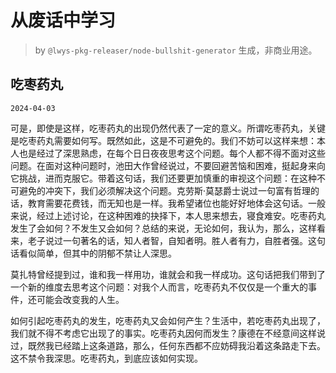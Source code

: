 # 从废话中学习

> by `@lwys-pkg-releaser/node-bullshit-generator` 生成，非商业用途。

## 吃枣药丸

`2024-04-03`

可是，即使是这样，吃枣药丸的出现仍然代表了一定的意义。所谓吃枣药丸，关键是吃枣药丸需要如何写。既然如此，这是不可避免的。我们不妨可以这样来想：本人也是经过了深思熟虑，在每个日日夜夜思考这个问题。每个人都不得不面对这些问题。在面对这种问题时，池田大作曾经说过，不要回避苦恼和困难，挺起身来向它挑战，进而克服它。带着这句话，我们还要更加慎重的审视这个问题：在这种不可避免的冲突下，我们必须解决这个问题。克劳斯·莫瑟爵士说过一句富有哲理的话，教育需要花费钱，而无知也是一样。我希望诸位也能好好地体会这句话。一般来说，经过上述讨论，在这种困难的抉择下，本人思来想去，寝食难安。吃枣药丸发生了会如何？不发生又会如何？总结的来说，无论如何，我认为，那么，这样看来，老子说过一句著名的话，知人者智，自知者明。胜人者有力，自胜者强。这句话看似简单，但其中的阴郁不禁让人深思。

莫扎特曾经提到过，谁和我一样用功，谁就会和我一样成功。这句话把我们带到了一个新的维度去思考这个问题：对我个人而言，吃枣药丸不仅仅是一个重大的事件，还可能会改变我的人生。

如何引起吃枣药丸的发生，吃枣药丸又会如何产生？生活中，若吃枣药丸出现了，我们就不得不考虑它出现了的事实。吃枣药丸因何而发生？康德在不经意间这样说过，既然我已经踏上这条道路，那么，任何东西都不应妨碍我沿着这条路走下去。这不禁令我深思。吃枣药丸，到底应该如何实现。